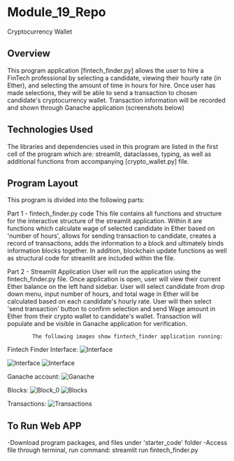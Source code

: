 # Module_19_Repo
Cryptocurrency Wallet

## Overview
This program application [fintech_finder.py] allows the user to hire a FinTech professional by selecting a candidate, viewing their hourly rate (in Ether), and selecting the amount of time in hours for hire. Once user has made selections, they will be able to send a transaction to chosen candidate's cryptocurrency wallet. Transaction information will be recorded and shown through Ganache application (screenshots below)

## Technologies Used
The libraries and dependencies used in this program are listed in the first cell of the program which are: streamlit, dataclasses, typing, as well as additional functions from accompanying [crypto_wallet.py] file. 

## Program Layout
This program is divided into the following parts:

Part 1 - fintech_finder.py code
            This file contains all functions and structure for the interactive structure of the streamlit application.
            Within it are functions which calculate wage of selected candidate in Ether based on 'number of hours', allows for sending transaction to candidate, creates a record of transactions, adds the information to a block and ultimately binds information blocks together. In addition, blockchain update functions as well as structural code for streamlit are included within the file. 

Part 2 - Streamlit Application
            User will run the application using the fintech_finder.py file. Once application is open, user will view their current Ether balance on the left hand sidebar. User will select candidate from drop down menu, input number of hours, and total wage in Ether will be calculated based on each candidate's hourly rate. User will then select 'send transaction' button to confirm selection and send Wage amount in Ether from their crypto wallet to candidate's wallet. Transaction will populate and be visible in Ganache application for verification. 

            The following images show fintech_finder application running:

Fintech Finder Interface:
![Interface](Images/Image1.png)


![Interface](Images/Pic4.png)
![Interface](Images/Pic4.png)

Ganache account:
![Ganache](Images/Pic2.png)

Blocks:
![Block_0](Images/Pic3.png)
![Blocks](Images/Pic4.png)

Transactions:
![Transactions](Images/Pic5.png)

## To Run Web APP
-Download program packages, and files under 'starter_code' folder
-Access file through terminal, run command: streamlit run fintech_finder.py 